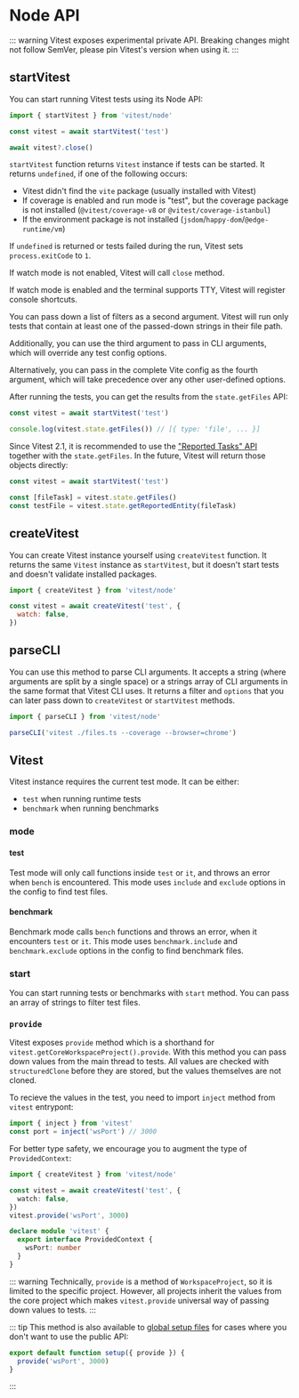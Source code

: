 # Node API

::: warning
Vitest exposes experimental private API. Breaking changes might not follow SemVer, please pin Vitest's version when using it.
:::

## startVitest

You can start running Vitest tests using its Node API:

```js
import { startVitest } from 'vitest/node'

const vitest = await startVitest('test')

await vitest?.close()
```

`startVitest` function returns `Vitest` instance if tests can be started. It returns `undefined`, if one of the following occurs:

- Vitest didn't find the `vite` package (usually installed with Vitest)
- If coverage is enabled and run mode is "test", but the coverage package is not installed (`@vitest/coverage-v8` or `@vitest/coverage-istanbul`)
- If the environment package is not installed (`jsdom`/`happy-dom`/`@edge-runtime/vm`)

If `undefined` is returned or tests failed during the run, Vitest sets `process.exitCode` to `1`.

If watch mode is not enabled, Vitest will call `close` method.

If watch mode is enabled and the terminal supports TTY, Vitest will register console shortcuts.

You can pass down a list of filters as a second argument. Vitest will run only tests that contain at least one of the passed-down strings in their file path.

Additionally, you can use the third argument to pass in CLI arguments, which will override any test config options.

Alternatively, you can pass in the complete Vite config as the fourth argument, which will take precedence over any other user-defined options.

After running the tests, you can get the results from the `state.getFiles` API:

```ts
const vitest = await startVitest('test')

console.log(vitest.state.getFiles()) // [{ type: 'file', ... }]
```

Since Vitest 2.1, it is recommended to use the ["Reported Tasks" API](/advanced/reporters#reported-tasks) together with the `state.getFiles`. In the future, Vitest will return those objects directly:

```ts
const vitest = await startVitest('test')

const [fileTask] = vitest.state.getFiles()
const testFile = vitest.state.getReportedEntity(fileTask)
```

## createVitest

You can create Vitest instance yourself using `createVitest` function. It returns the same `Vitest` instance as `startVitest`, but it doesn't start tests and doesn't validate installed packages.

```js
import { createVitest } from 'vitest/node'

const vitest = await createVitest('test', {
  watch: false,
})
```

## parseCLI

You can use this method to parse CLI arguments. It accepts a string (where arguments are split by a single space) or a strings array of CLI arguments in the same format that Vitest CLI uses. It returns a filter and `options` that you can later pass down to `createVitest` or `startVitest` methods.

```ts
import { parseCLI } from 'vitest/node'

parseCLI('vitest ./files.ts --coverage --browser=chrome')
```

## Vitest

Vitest instance requires the current test mode. It can be either:

- `test` when running runtime tests
- `benchmark` when running benchmarks

### mode

#### test

Test mode will only call functions inside `test` or `it`, and throws an error when `bench` is encountered. This mode uses `include` and `exclude` options in the config to find test files.

#### benchmark

Benchmark mode calls `bench` functions and throws an error, when it encounters `test` or `it`. This mode uses `benchmark.include` and `benchmark.exclude` options in the config to find benchmark files.

### start

You can start running tests or benchmarks with `start` method. You can pass an array of strings to filter test files.

### `provide`

Vitest exposes `provide` method which is a shorthand for `vitest.getCoreWorkspaceProject().provide`. With this method you can pass down values from the main thread to tests. All values are checked with `structuredClone` before they are stored, but the values themselves are not cloned.

To recieve the values in the test, you need to import `inject` method from `vitest` entrypont:

```ts
import { inject } from 'vitest'
const port = inject('wsPort') // 3000
```

For better type safety, we encourage you to augment the type of `ProvidedContext`:

```ts
import { createVitest } from 'vitest/node'

const vitest = await createVitest('test', {
  watch: false,
})
vitest.provide('wsPort', 3000)

declare module 'vitest' {
  export interface ProvidedContext {
    wsPort: number
  }
}
```

::: warning
Technically, `provide` is a method of `WorkspaceProject`, so it is limited to the specific project. However, all projects inherit the values from the core project which makes `vitest.provide` universal way of passing down values to tests.
:::

::: tip
This method is also available to [global setup files](/config/#globalsetup) for cases where you don't want to use the public API:

```js
export default function setup({ provide }) {
  provide('wsPort', 3000)
}
```
:::
